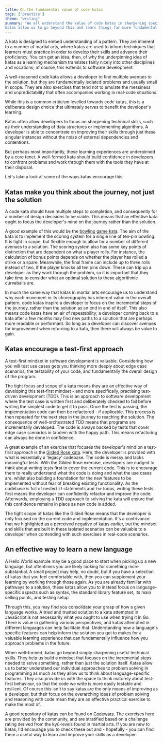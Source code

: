 ```yaml
---
title: On the fundamental value of code katas
tags: ['practice']
theme: "writing"
summary: "We all understand the value of code katas in sharpening specific technical skills. However, well-reasoned
katas allow us to go beyond this and learn things far more fundamental to being an engineer."
---
```


A kata is designed to embed understanding of a pattern. They are inherent to a number of martial arts, where katas are
used to inform techniques that learners must practice in order to develop their skills and advance their proficiency.
You can get an idea, then, of why the underpinning idea of katas as a learning mechanism translates fairly nicely into
other disciplines and vocations; of course, this extends to software development.

A well-reasoned code kata allows a developer to find multiple avenues to the solution, but they are fundamentally
isolated problems and usually small in scope. They are also exercises that tend not to emulate the messiness and
unpredictability that often accompanies working in real-code situations.

While this is a common criticism levelled towards code katas, this is a deliberate design choice that ultimately serves
to benefit the developer's learning.

Katas often allow developers to focus on sharpening technical skills, such as their understanding of data structures or
implementing algorithms. A developer is able to concentrate on improving their skills through just these singular
instances without the noise of external dependencies and contentions.

But perhaps most importantly, these learning experiences are underpinned by a core tenet. A well-formed kata should
build confidence in developers to confront problems and work through them with the tools they have at their disposal.

Let's take a look at some of the ways katas encourage this.

## Katas make you think about the journey, not just the solution

A code kata should have multiple steps to completion, and consequently for a number of design decisions to be viable.
This means that an effective kata ought to focus the developer's mind on the journey rather than the solution.

A good example of this would be the [bowling game kata](https://codingdojo.org/kata/Bowling/). The aim of the kata is to
implement the scoring system for a single line of ten-pin bowling. It is tight in scope, but flexible enough to allow
for a number of different avenues to a solution. The scoring system also has some key points of distinction that are
dependent on what a player rolls. For instance, the calculation of bonus points depends on whether the player has rolled
a strike or a spare. Meanwhile, the final frame can include up to three rolls instead of two, if the player knocks all
ten pins down. These can trip up a developer as they work through the problem, so it is important that they take time to
consider what an optimal solution to these algorithmic curveballs are.

In much the same way that katas in martial arts encourage us to understand why each movement in its choreography has
inherent value in the overall pattern, code katas inspire a developer to focus on the incremental steps of the journey,
rather than the solution as an end in and of itself. This also means code katas have an air of repeatability; a
developer coming back to a kata after a few months may find new paths to a solution that are perhaps more readable or
performant. So long as a developer can discover avenues for improvement when returning to a kata, then there will always
be value to gain.

## Katas encourage a test-first approach

A test-first mindset in software development is valuable. Considering how you will test use cases gets you thinking more
deeply about edge case scenarios, the testability of your code, and fundamentally the overall design of the program.

The tight focus and scope of a kata means they are an effective way of developing this test-first mindset - and more
specifically, practising test-driven development (TDD). This is an approach to software development where the test case
is written first and deliberately checked to fail before writing the simplest code to get it to pass. Once the test is
passing, the implementation code can then be refactored - if applicable. This process is then repeated for the next step
in the journey to reaching the solution. The consequence of well-orchestrated TDD means that programs are incrementally
developed. The code is always backed by tests that cover edge case scenarios in tandem with the happy path. This means
refactoring can always be done in confidence.

A great example of an exercise that focuses the developer's mind on a test-first approach is
the [Gilded Rose kata](https://github.com/emilybache/GildedRose-Refactoring-Kata). Here, the developer is provided with
what is essentially a 'legacy' codebase. The code is messy and lacks meaningful tests. With the Gilded Rose exercise,
developers are nudged to think about writing tests first to cover the current code. This is to encourage them to really
understand what the code is doing and what the use cases are, whilst also building a foundation for the new features to
be implemented without fear of breaking existing functionality. As the codebase is full of nested `if` statements
and `for` loops, writing these tests first means the developer can confidently refactor and improve the code.
Afterwards, employing a TDD approach to solving the kata will ensure that this confidence remains in place as new code
is added.

The tight scope of katas like the Gilded Rose means that the developer is only focused on the current code and
implementation. It's a contrivance that we highlighted as a perceived negative of katas earlier, but the mindset and
skills that are built in these isolated scenarios can be valuable to a developer when contending with such exercises in
real-code scenarios.

## An effective way to learn a new language

A Hello World example may be a good place to start when picking up a new language, but oftentimes you are likely looking
for something more substantial. A small project may help, no doubt, but if you have a selection of katas that you feel
comfortable with, then you can supplement your learning by working through those again. As you are already familiar with
pathways to a solution, these katas allow you to instead focus on language-specific aspects such as syntax, the standard
library feature set, its main selling points, and testing setup.

Through this, you may find you consolidate your grasp of how a given language works. A tried and trusted solution to a
kata attempted in JavaScript is not necessarily what you ought to use when trying it in Go. There is value in gathering
various perspectives, and katas attempted in different languages can help facilitate that. Understanding how a
language's specific features can help inform the solution you get to makes for a valuable learning experience that can
fundamentally influence how you approach problems in the future.

When well-formed, katas go beyond simply sharpening useful technical skills. They help us build a mindset that focuses
on the incremental steps needed to solve something, rather than just the solution itself. Katas allow us to better
understand our individual approaches to problem solving in programming as much as they allow us to think about
language-specific features. They also provide us with the space to think maturely about test-first behaviour, so that
the code we write is more easily testable and resilient. Of course this isn't to say katas are the only means of
improving as a developer, but their focus on the overarching ideas of problem solving and reasoning with code mean they
are an effective practical exercise to make the most of.

A good repository of katas can be found on [Codewars](https://www.codewars.com/). The exercises here are provided by the
community, and are stratified based on a challenge rating derived from the kyū-levels found in martial arts. If you are
new to katas, I'd encourage you to check these out and - hopefully - you can find them a useful way to learn and improve
your skills as a developer.